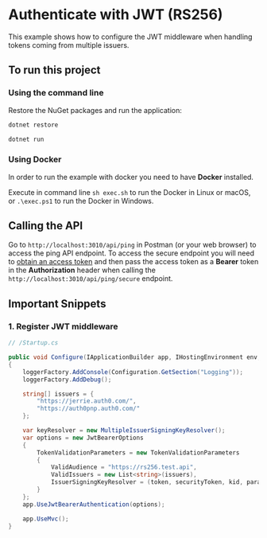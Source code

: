 # Authenticate with JWT (RS256)

This example shows how to configure the JWT middleware when handling tokens coming from multiple issuers. 

## To run this project

### Using the command line

Restore the NuGet packages and run the application:

```bash
dotnet restore

dotnet run
```

### Using Docker

In order to run the example with docker you need to have **Docker** installed.

Execute in command line `sh exec.sh` to run the Docker in Linux or macOS, or `.\exec.ps1` to run the Docker in Windows.

## Calling the API

Go to `http://localhost:3010/api/ping` in Postman (or your web browser) to access the ping API endpoint. To access the secure endpoint you will need to [obtain an access token](https://auth0.com/docs/tokens/access-token#how-to-get-an-access-token) and then pass the access token as a **Bearer** token in the **Authorization** header when calling the `http://localhost:3010/api/ping/secure` endpoint.

## Important Snippets

### 1. Register JWT middleware

```csharp
// /Startup.cs

public void Configure(IApplicationBuilder app, IHostingEnvironment env, ILoggerFactory loggerFactory)
{
    loggerFactory.AddConsole(Configuration.GetSection("Logging"));
    loggerFactory.AddDebug();

    string[] issuers = {
        "https://jerrie.auth0.com/",
        "https://auth0pnp.auth0.com/"
    };

    var keyResolver = new MultipleIssuerSigningKeyResolver();
    var options = new JwtBearerOptions
    {
        TokenValidationParameters = new TokenValidationParameters
        {
            ValidAudience = "https://rs256.test.api",
            ValidIssuers = new List<string>(issuers),
            IssuerSigningKeyResolver = (token, securityToken, kid, parameters) => keyResolver.GetSigningKey(securityToken.Issuer, kid)
        }
    };
    app.UseJwtBearerAuthentication(options);

    app.UseMvc();
}
```
